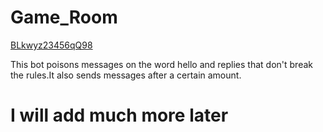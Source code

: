 # Game_Room

[BLkwyz23456qQ98](https://user-images.githubusercontent.com/128980327/236634141-eb888eef-00e1-407b-a7bd-16d5202e7630.jpg)

This bot poisons messages on the word hello and replies that don't break the rules.It also sends messages after a certain amount.


# I will add much more later
